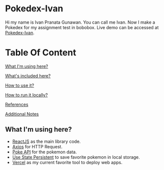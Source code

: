 <!-- # Getting Started with Create React App

This project was bootstrapped with [Create React App](https://github.com/facebook/create-react-app).

## Available Scripts

In the project directory, you can run:

### `npm start`

Runs the app in the development mode.\
Open [http://localhost:3000](http://localhost:3000) to view it in your browser.

The page will reload when you make changes.\
You may also see any lint errors in the console.

### `npm test`

Launches the test runner in the interactive watch mode.\
See the section about [running tests](https://facebook.github.io/create-react-app/docs/running-tests) for more information.

### `npm run build`

Builds the app for production to the `build` folder.\
It correctly bundles React in production mode and optimizes the build for the best performance.

The build is minified and the filenames include the hashes.\
Your app is ready to be deployed!

See the section about [deployment](https://facebook.github.io/create-react-app/docs/deployment) for more information.

### `npm run eject`

**Note: this is a one-way operation. Once you `eject`, you can't go back!**

If you aren't satisfied with the build tool and configuration choices, you can `eject` at any time. This command will remove the single build dependency from your project.

Instead, it will copy all the configuration files and the transitive dependencies (webpack, Babel, ESLint, etc) right into your project so you have full control over them. All of the commands except `eject` will still work, but they will point to the copied scripts so you can tweak them. At this point you're on your own.

You don't have to ever use `eject`. The curated feature set is suitable for small and middle deployments, and you shouldn't feel obligated to use this feature. However we understand that this tool wouldn't be useful if you couldn't customize it when you are ready for it.

## Learn More

You can learn more in the [Create React App documentation](https://facebook.github.io/create-react-app/docs/getting-started).

To learn React, check out the [React documentation](https://reactjs.org/).

### Code Splitting

This section has moved here: [https://facebook.github.io/create-react-app/docs/code-splitting](https://facebook.github.io/create-react-app/docs/code-splitting)

### Analyzing the Bundle Size

This section has moved here: [https://facebook.github.io/create-react-app/docs/analyzing-the-bundle-size](https://facebook.github.io/create-react-app/docs/analyzing-the-bundle-size)

### Making a Progressive Web App

This section has moved here: [https://facebook.github.io/create-react-app/docs/making-a-progressive-web-app](https://facebook.github.io/create-react-app/docs/making-a-progressive-web-app)

### Advanced Configuration

This section has moved here: [https://facebook.github.io/create-react-app/docs/advanced-configuration](https://facebook.github.io/create-react-app/docs/advanced-configuration)

### Deployment

This section has moved here: [https://facebook.github.io/create-react-app/docs/deployment](https://facebook.github.io/create-react-app/docs/deployment)

### `npm run build` fails to minify

This section has moved here: [https://facebook.github.io/create-react-app/docs/troubleshooting#npm-run-build-fails-to-minify](https://facebook.github.io/create-react-app/docs/troubleshooting#npm-run-build-fails-to-minify) -->

# Pokedex-Ivan

Hi my name is Ivan Pranata Gunawan. You can call me Ivan. Now I make a Pokedex for my assignment test in bobobox. Live demo can be accessed at [Pokedex-Ivan](https://pokedex-assessment-bobobox.vercel.app/).

# Table Of Content

[What I'm using here?](https://github.com/ivanPranataGunawan2249/pokedex-assessment-bobobox#what-im-using-here)

[What's included here?](https://github.com/ivanPranataGunawan2249/pokedex-assessment-bobobox#-whats-included-here)

[How to use it?](https://github.com/ivanPranataGunawan2249/pokedex-assessment-bobobox#how-to-use-it)

[How to run it locally?](https://github.com/ivanPranataGunawan2249/pokedex-assessment-bobobox#how-to-run-it-locally)

[References](https://github.com/ivanPranataGunawan2249/pokedex-assessment-bobobox#references)

[Additional Notes](https://github.com/yehezkielgunawan/yehez-pokemon#additional-notes)

## What I'm using here?

- [ReactJS](https://reactjs.org/) as the main library code.
- [Axios](https://axios-http.com/) for HTTP Request.
- [Poke API](https://pokeapi.co/) for the pokemon data.
- [Use State Persistent](https://github.com/donavon/use-persisted-state) to save favorite pokemon in local storage.
- [Vercel](https://vercel.com/) as my current favorite tool to deploy web apps.
